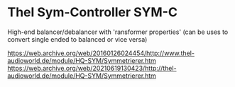 # Thel Sym-Controller SYM-C
High-end balancer/debalancer with 'ransformer properties' 
(can be uses to convert single ended to balanced or vice versa)  
  
https://web.archive.org/web/20160126024454/http://www.thel-audioworld.de/module/HQ-SYM/Symmetrierer.htm  
https://web.archive.org/web/20210619130423/http://thel-audioworld.de/module/HQ-SYM/Symmetrierer.htm  


